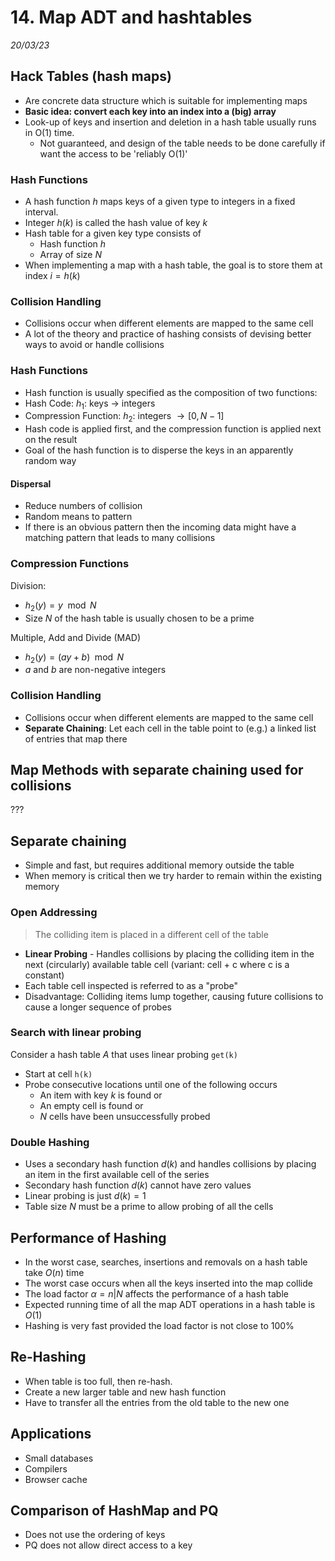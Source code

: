 # 14. Map ADT and hashtables
_20/03/23_

## Hack Tables (hash maps)
- Are concrete data structure which is suitable for implementing maps
- **Basic idea: convert each key into an index into a (big) array**
- Look-up of keys and insertion and deletion in a hash table usually runs in O(1) time.
	- Not guaranteed, and design of the table needs to be done carefully if want the access to be 'reliably O(1)'

### Hash Functions
- A hash function $h$ maps keys of a given type to integers in a fixed interval.
- Integer $h(k)$ is called the hash value of key $k$
- Hash table for a given key type consists of 
	- Hash function $h$
	- Array of size $N$
- When implementing a map with a hash table, the goal is to store them at index $i=h(k)$

### Collision Handling
- Collisions occur when different elements are mapped to the same cell
- A lot of the theory and practice of hashing consists of devising better ways to avoid or handle collisions
### Hash Functions
- Hash function is usually specified as the composition of two functions:
- Hash Code: $h_1:$ keys $\to$ integers
- Compression Function: $h_2:$ integers $\to [0,N-1]$
- Hash code is applied first, and the compression function is applied next on the result
- Goal of the hash function is to disperse the keys in an apparently random way

#### Dispersal
- Reduce numbers of collision
- Random means to pattern
- If there is an obvious pattern then the incoming data might have a matching pattern that leads to many collisions

### Compression Functions
Division:
- $h_2(y)=y \mod N$ 
- Size $N$ of the hash table is usually chosen to be a prime

Multiple, Add and Divide (MAD)
- $h_2(y)=(ay+b)\mod N$
- $a$ and $b$ are non-negative integers 

### Collision Handling
- Collisions occur when different elements are mapped to the same cell
- **Separate Chaining**: Let each cell in the table point to (e.g.) a linked list of entries that map there

## Map Methods with separate chaining used for collisions
???

## Separate chaining
- Simple and fast, but requires additional memory outside the table
- When memory is critical then we try harder to remain within the existing memory

### Open Addressing
> The colliding item is placed in a different cell of the table

- **Linear Probing** - Handles collisions by placing the colliding item in the next (circularly) available table cell (variant: cell + c where c is a constant)
- Each table cell inspected is referred to as a "probe"
- Disadvantage: Colliding items lump together, causing future collisions to cause a longer sequence of probes

### Search with linear probing
Consider a hash table $A$ that uses linear probing
`get(k)`
- Start at cell `h(k)`
- Probe consecutive locations until one of the following occurs
	- An item with key $k$ is found or 
	- An empty cell is found or
	- $N$ cells have been unsuccessfully probed

### Double Hashing
- Uses a secondary hash function $d(k)$ and handles collisions by placing an item in the first available cell of the series
- Secondary hash function $d(k)$ cannot have zero values
- Linear probing is just $d(k)=1$
- Table size $N$ must be a prime to allow probing of all the cells

## Performance of Hashing
- In the worst case, searches, insertions and removals on a hash table take $O(n)$ time
- The worst case occurs when all the keys inserted into the map collide
- The load factor $\alpha=n|N$ affects the performance of a hash table
- Expected running time of all the map ADT operations in a hash table is $O(1)$
- Hashing is very fast provided the load factor is not close to 100%

## Re-Hashing
- When table is too full, then re-hash.
- Create a new larger table and new hash function
- Have to transfer all the entries from the old table to the new one

## Applications
- Small databases
- Compilers
- Browser cache 

## Comparison of HashMap and PQ
- Does not use the ordering of keys
- PQ does not allow direct access to a key